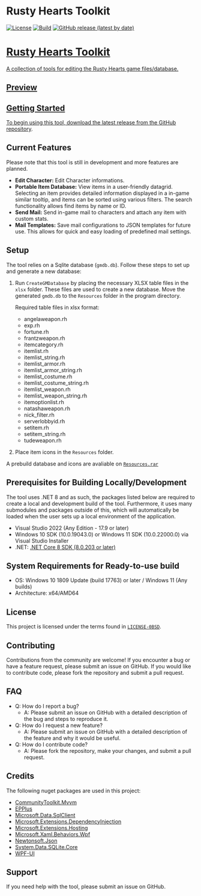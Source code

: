 # Rusty Hearts Toolkit
[![License](https://img.shields.io/github/license/JuniorDark/RustyHearts-Toolkit?color=green)](LICENSE)
[![Build](https://github.com/JuniorDark/RustyHearts-Toolkit/actions/workflows/build.yml/badge.svg)](https://github.com/JuniorDark/RustyHearts-Toolkit/actions/workflows/build.yml)
[![GitHub release (latest by date)](https://img.shields.io/github/v/release/JuniorDark/RustyHearts-Toolkit)](https://github.com/JuniorDark/RustyHearts-Toolkit/releases/latest) <a href="https://github.com/JuniorDark/RustyHearts-Toolkit/releases">

# Rusty Hearts Toolkit

A collection of tools for editing the Rusty Hearts game files/database.

## Preview


## Getting Started
To begin using this tool, download the latest release from the [GitHub repository](https://github.com/JuniorDark/RustyHearts-Toolkit/releases/latest).

## Current Features
Please note that this tool is still in development and more features are planned.
- **Edit Character:** Edit Character informations.
- **Portable Item Database:** View items in a user-friendly datagrid. Selecting an item provides detailed information displayed in a in-game similar tooltip, and items can be sorted using various filters. The search functionality allows find items by name or ID.
- **Send Mail:** Send in-game mail to characters and attach any item with custom stats.
- **Mail Templates:** Save mail configurations to JSON templates for future use. This allows for quick and easy loading of predefined mail settings.

## Setup
The tool relies on a Sqlite database (`gmdb.db`). Follow these steps to set up and generate a new database:

1. Run `CreateGMDatabase` by placing the necessary XLSX table files in the `xlsx` folder. These files are used to create a new database. Move the generated `gmdb.db` to the `Resources` folder in the program directory.

   Required table files in xlsx format:
   - angelaweapon.rh
   - exp.rh
   - fortune.rh
   - frantzweapon.rh
   - itemcategory.rh
   - itemlist.rh
   - itemlist_string.rh
   - itemlist_armor.rh
   - itemlist_armor_string.rh
   - itemlist_costume.rh
   - itemlist_costume_string.rh
   - itemlist_weapon.rh
   - itemlist_weapon_string.rh
   - itemoptionlist.rh
   - natashaweapon.rh
   - nick_filter.rh
   - serverlobbyid.rh
   - setitem.rh
   - setitem_string.rh
   - tudeweapon.rh

2. Place item icons in the `Resources` folder.

A prebuild database and icons are avaliable on [`Resources.rar`](Resources.rar)

## Prerequisites for Building Locally/Development
The tool uses .NET 8 and as such, the packages listed below are required to create a local and development build of the tool. Furthermore, it uses many submodules and packages outside of this, which will automatically be loaded when the user sets up a local environment of the application.
* Visual Studio 2022 (Any Edition - 17.9 or later)
* Windows 10 SDK (10.0.19043.0) or Windows 11 SDK (10.0.22000.0) via Visual Studio Installer
* .NET: [.NET Core 8 SDK (8.0.203 or later)](https://dotnet.microsoft.com/en-us/download/dotnet/8.0)

## System Requirements for Ready-to-use build
* OS: Windows 10 1809 Update (build 17763) or later / Windows 11 (Any builds)
* Architecture: x64/AMD64

## License
This project is licensed under the terms found in [`LICENSE-0BSD`](LICENSE).

## Contributing
Contributions from the community are welcome! If you encounter a bug or have a feature request, please submit an issue on GitHub. If you would like to contribute code, please fork the repository and submit a pull request.

## FAQ
* Q: How do I report a bug?
  * A: Please submit an issue on GitHub with a detailed description of the bug and steps to reproduce it.
* Q: How do I request a new feature?
  * A: Please submit an issue on GitHub with a detailed description of the feature and why it would be useful.
* Q: How do I contribute code?
  * A: Please fork the repository, make your changes, and submit a pull request.

## Credits
The following nuget packages are used in this project:
* [CommunityToolkit.Mvvm](https://www.nuget.org/packages/CommunityToolkit.Mvvm)
* [EPPlus](https://www.nuget.org/packages/EPPlus)
* [Microsoft.Data.SqlClient](https://www.nuget.org/packages/Microsoft.Data.SqlClient)
* [Microsoft.Extensions.DependencyInjection](https://www.nuget.org/packages/Microsoft.Extensions.DependencyInjection)
* [Microsoft.Extensions.Hosting](https://www.nuget.org/packages/Microsoft.Extensions.Hosting)
* [Microsoft.Xaml.Behaviors.Wpf](https://www.nuget.org/packages/Microsoft.Xaml.Behaviors.Wpf)
* [Newtonsoft.Json](https://www.nuget.org/packages/Newtonsoft.Json)
* [System.Data.SQLite.Core](https://www.nuget.org/packages/System.Data.SQLite.Core)
* [WPF-UI](https://www.nuget.org/packages/WPF-UI/)

## Support
If you need help with the tool, please submit an issue on GitHub.
